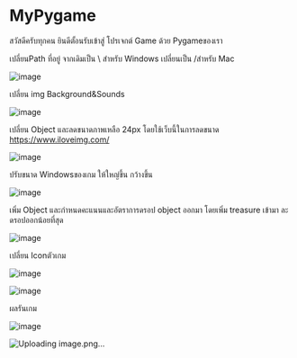 # MyPygame
สวัสดีครับทุกคน ยินดีตั้อนรับเข้าสู่ โปรเจกต์ Game ด้วย Pygameของเรา

เปลี่ยนPath ที่อยู่ จากเดิมเป็น \ สำหรับ Windows 	เปลี่ยนเป็น /สำหรับ Mac

![image](https://github.com/Naruepanat168/MyPygame/assets/104188069/0fabf1e3-b1b5-4c8d-9248-756cd7d6b2f9)


เปลี่ยน img Background&Sounds

![image](https://github.com/Naruepanat168/MyPygame/assets/104188069/1fde811b-9dca-4982-88c8-97afad51e6ef)

เปลี่ยน Object และลดขนาดภาพเหลือ 24px โดยใช้เว็บนี้ในการลดขนาด https://www.iloveimg.com/

![image](https://github.com/Naruepanat168/MyPygame/assets/104188069/0a9a2db6-5718-4c3d-8353-1e3e7648e1f4)


ปรับขนาด Windowsของเกม ให้ใหญ่ขึ้น กว้างขึ้น

![image](https://github.com/Naruepanat168/MyPygame/assets/104188069/e3cc905f-5f71-4e74-b348-8012f6fe5805)


เพิ่ม Object และกำหนดคะแนนและอัตราการดรอป object ออกมา โดยเพิ่ม treasure เข้ามา ละดรอปออกน้อยที่สุด

![image](https://github.com/Naruepanat168/MyPygame/assets/104188069/7edbd648-2c1c-458c-8bd7-f4b6389b81bf)


เปลี่ยน Iconตัวเกม

![image](https://github.com/Naruepanat168/MyPygame/assets/104188069/1ff3b936-340c-4627-89ca-d2be8700cc87)

![image](https://github.com/Naruepanat168/MyPygame/assets/104188069/63f8d660-998e-4324-9bb3-3f515f05e0a1)


ผลรันเกม


![image](https://github.com/Naruepanat168/MyPygame/assets/104188069/d9e2842d-1bda-42b5-a052-4da687caeecb)

![Uploading image.png…]()

































